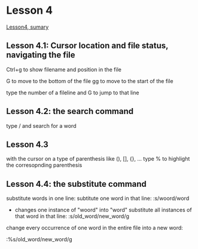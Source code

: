 # Lesson 4
[Lesson4, sumary](vim_lesson_four_summary.md)

## Lesson 4.1: Cursor location and file status, navigating the file

Ctrl+g to show filename and position in the file

G to move to the bottom of the file
gg to move to the start of the file

type the number of a fileline and G to jump to that line



## Lesson 4.2: the search command
type / and search for a word


## Lesson 4.3
with the cursor on a type of parenthesis like (), [], {}, ...
type % to highlight the corresopnding parenthesis


## Lesson 4.4: the substitute command
substitute words in one line:
subtitute one word in that line: :s/woord/word
- changes one instance of "woord" into "word"
substitute all instances of that word in that line: :s/old_word/new_word/g

change every occurrence of one word in the entire file into a new word:

:%s/old_word/new_word/g



